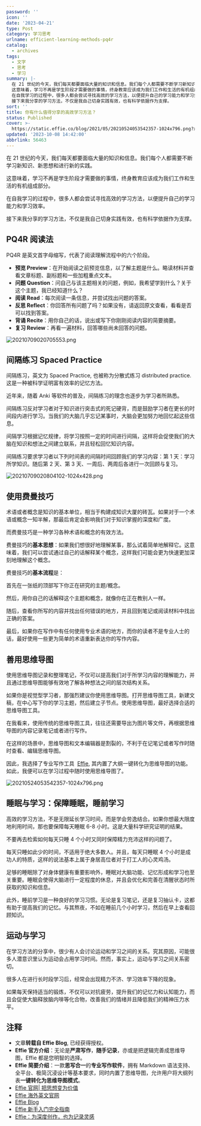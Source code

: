 ```yaml
---
password: ''
icon: ''
date: '2023-04-21'
type: Post
category: 学习思考
urlname: efficient-learning-methods-pq4r
catalog:
  - archives
tags:
  - 文字
  - 思考
  - 学习
summary: |-
  在 21 世纪的今天，我们每天都要面临大量的知识和信息。我们每个人都需要不断学习新知识、新思想和进行新的实践。
  这意味着，学习不再是学生阶段才需要做的事情，终身教育应该成为我们工作和生活的有机组成部分。
  在自我学习的过程中，很多人都会尝试寻找高效的学习方法，以便提升自己的学习能力和学习效率。
  接下来我分享的学习方法，不仅是我自己切身实践有效，也有科学依据作为支撑。
sort: ''
title: 你有什么值得分享的高效学习方法？
status: Published
cover: >-
  https://static.effie.co/blog/2021/05/20210524053542357-1024x796.png?x-oss-process=image/auto-orient,1/quality,q_90/format,webp
updated: '2023-10-08 14:42:00'
abbrlink: 56463
---
```


在 21 世纪的今天，我们每天都要面临大量的知识和信息。我们每个人都需要不断学习新知识、新思想和进行新的实践。

这意味着，学习不再是学生阶段才需要做的事情，终身教育应该成为我们工作和生活的有机组成部分。

在自我学习的过程中，很多人都会尝试寻找高效的学习方法，以便提升自己的学习能力和学习效率。

接下来我分享的学习方法，不仅是我自己切身实践有效，也有科学依据作为支撑。

## PQ4R 阅读法

PQ4R 是英文首字母缩写，代表了阅读理解流程中的六个阶段。

- **预览 Preview**：在开始阅读之前预览信息，以了解主题是什么。略读材料并查看文章标题、副标题和一些加粗重点文本。
- **问题 Question**：问自己与该主题相关的问题，例如，我希望学到什么？关于这个主题，我已经知道什么？
- **阅读 Read**：每次阅读一条信息，并尝试找出问题的答案。
- **反思 Reflect**：你回答所有问题了吗？如果没有，请返回原文查看，看看是否可以找到答案。
- **背诵 Recite**：用你自己的话，说出或写下你刚刚阅读内容的简要摘要。
- **复习 Review**：再看一遍材料，回答哪些尚未回答的问题。

![20210709020705553.png](https://static.effie.co/blog/2021/07/20210709020705553.png?x-oss-process=image/auto-orient,1/quality,q_90/format,webp)

## 间隔练习 Spaced Practice

间隔练习，英文为 Spaced Practice, 也被称为分散式练习 distributed practice. 这是一种被科学证明富有效率的记忆方法。

近年来，随着 Anki 等软件的普及，间隔练习的理念也逐步为学习者所熟悉。

间隔练习反对学习者对于知识进行突击式的死记硬背，而是鼓励学习者在更长的时间段内进行学习。当我们的大脑几乎忘记某事时，大脑会更加努力地回忆起这些信息。

间隔学习根据记忆规律，将学习按照一定的时间进行间隔，这样将会促使我们的大脑在知识和想法之间建立联系，并且轻松回忆知识内容。

间隔练习要求学习者以下列时间表的间隔时间回顾我们的学习内容：第 1 天：学习所学知识。随后第 2 天、第 3 天、一周后、两周后各进行一次回顾与复习。

![20210709020804102-1024x428.png](https://static.effie.co/blog/2021/07/20210709020804102-1024x428.png?x-oss-process=image/auto-orient,1/quality,q_90/format,webp)

## 使用费曼技巧

术语或者概念是知识的基本单位，相当于构建成知识大厦的砖瓦。如果对于一个术语或概念一知半解，那最后肯定会影响我们对于知识掌握的深度和广度。

而费曼技巧是一种学习各种术语和概念的有效方法。

费曼技巧的**基本思想**：如果我们想很好地理解某事，那么试着简单地解释它。这意味着，我们可以尝试通过自己的话解释某个概念，这样我们可能会更为快速更加深刻地理解这个概念。

费曼技巧的**基本流程**是：

首先在一张纸的顶部写下你正在研究的主题/概念。

然后，用你自己的话解释这个主题和概念，就像你在正在教别人一样。

随后，查看你所写的内容并找出任何错误的地方，并且回到笔记或阅读材料中找出正确的答案。

最后，如果你在写作中有任何使用专业术语的地方，而你的读者不是专业人士的话，最好使用一些更为简单的术语重新表达你的写作内容。

## 善用思维导图

使用思维导图记录和整理笔记，不仅可以提高我们对于所学习内容的理解能力，并且通过思维导图能够有效地了解各种想法之间的层次结构关系。

如果你是视觉型学习者，那强烈建议你使用思维导图。打开思维导图工具，新建文稿，在中心写下你的学习主题，然后建立子节点。使用思维导图，最好选择合适的思维导图工具。

在我看来，使用传统的思维导图工具，往往还需要导出为图片等文件，再根据思维导图的内容记录笔记或者进行写作。

在这样的场景中，思维导图和文本编辑器是割裂的，不利于在记笔记或者写作时随时查看、编辑思维导图。

因此，我选择了专业写作工具  [Effie](https://www.effie.co/), 其内置了大纲一键转化为思维导图的功能。如此，我便可以在学习过程中随时使用思维导图了。

![20210524053542357-1024x796.png](https://static.effie.co/blog/2021/05/20210524053542357-1024x796.png?x-oss-process=image/auto-orient,1/quality,q_90/format,webp)

## 睡眠与学习：保障睡眠，睡前学习

高效的学习方法，不是无限延长学习时间，而是学会劳逸结合。如果你想最大限度地利用时间，那也要保障每天睡眠 6-8 小时。这是大量科学研究证明的结果。

不要再去检索如何每天只睡 4 个小时又同时保障精力充沛这样的问题了。

每天只睡如此少的时间，不适用于绝大多数人。并且，每天只睡眠 4 个小时是成功人的特质，这样的说法基本上属于身居高位者对于打工人的心灵鸡汤。

足够的睡眠除了对身体健康有重要影响外，睡眠对大脑功能、记忆形成和学习也至关重要。睡眠会使得大脑进行一定程度的休息，并且会优化和完善在清醒状态时所获取的知识和信息。

此外，睡前学习是一种良好的学习习惯。无论是复习笔记，还是复习抽认卡，这都有助于提高我们的记忆。与其熬夜，不如在睡前几个小时学习，然后在早上查看回顾知识。

## 运动与学习

在学习方法的分享中，很少有人会讨论运动和学习之间的关系。究其原因，可能很多人潜意识里认为运动会占用学习时间。然而，事实上，运动与学习之间关系密切。

很多人在进行长时段学习后，经常会出现精力不济、学习效率下降的现象。

如果每天保持适当的锻炼，不仅可以对抗疲劳，提升我们的记忆力和认知能力，而且会促使大脑释放脑内啡等化合物，改善我们的情绪并且降低我们的精神压力水平。

## 注释

- 文章**转载自 Effie Blog**, 已经获得授权。
- **Effie 官方介绍**：无论是**严肃写作**，**随手记录**，亦或是把逻辑完善成思维导图，Effie 都是您明智的选择。
- **Effie 简要介绍**：一款**思写合一**的**专业写作软件**，拥有 Markdown 语法支持、全平台、极简沉浸设计等基本要求，同时内置了思维导图，允许用户将大纲列表**一键转化为思维导图模式**。
- [Effie 官网| 把思想变为价值](https://www.effie.co/)
- [Effie 海外英文官网](https://www.effie.pro/)
- [Effie Blog](https://blog.effie.co/)
- [Effie 新手入门完全指南](https://blog.effie.co/effie-%e6%96%b0%e6%89%8b%e5%85%a5%e9%97%a8%e5%ae%8c%e5%85%a8%e6%8c%87%e5%8d%97-%e4%b8%89%e5%88%86%e9%92%9f%e6%8a%8a%e4%bd%a0%e7%9a%84%e6%80%9d%e6%83%b3%e5%8f%98%e4%b8%ba%e4%bb%b7%e5%80%bc/)
- [Effie：为深度创作，也为记录灵感](https://blog.effie.co/effie%ef%bc%9a%e4%b8%ba%e6%b7%b1%e5%ba%a6%e5%88%9b%e4%bd%9c%ef%bc%8c%e4%b9%9f%e4%b8%ba%e8%ae%b0%e5%bd%95%e7%81%b5%e6%84%9f/)
